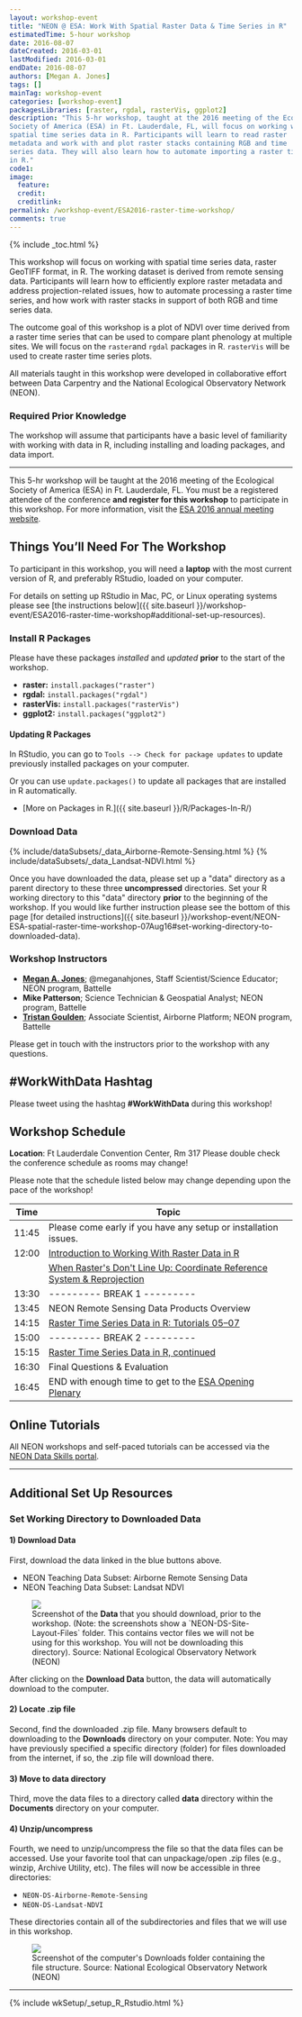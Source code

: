 ```yaml
---
layout: workshop-event
title: "NEON @ ESA: Work With Spatial Raster Data & Time Series in R"
estimatedTime: 5-hour workshop
date: 2016-08-07
dateCreated: 2016-03-01
lastModified: 2016-03-01
endDate: 2016-08-07
authors: [Megan A. Jones]
tags: []
mainTag: workshop-event
categories: [workshop-event]
packagesLibraries: [raster, rgdal, rasterVis, ggplot2]
description: "This 5-hr workshop, taught at the 2016 meeting of the Ecological
Society of America (ESA) in Ft. Lauderdale, FL, will focus on working with 
spatial time series data in R. Participants will learn to read raster 
metadata and work with and plot raster stacks containing RGB and time 
series data. They will also learn how to automate importing a raster time series
in R."
code1: 
image:
  feature: 
  credit:
  creditlink: 
permalink: /workshop-event/ESA2016-raster-time-workshop/
comments: true 
---
```


{% include _toc.html %}


This workshop will focus on working with spatial time series data, raster 
GeoTIFF format, in R. The working dataset is derived from remote sensing data. 
Participants will learn how to efficiently explore raster metadata and address 
projection-related issues, how to automate processing a raster time series, and 
how work with raster stacks in support of both RGB and time series data. 

The outcome goal of this workshop is a plot of NDVI over time derived from a 
raster time series that can be used to compare plant phenology at multiple 
sites. We will focus on the `raster`and `rgdal` packages in R. `rasterVis`
will be used to create raster time series plots. 

All materials taught in this workshop were developed in collaborative effort 
between Data Carpentry and the National Ecological Observatory Network (NEON).

### Required Prior Knowledge

The workshop will assume that participants have a basic level of familiarity 
with working with data in R, including installing and loading packages, and data 
import. 

***

This 5-hr workshop will be taught at the 2016 meeting of the Ecological
Society of America (ESA) in Ft. Lauderdale, FL. You must be a registered 
attendee of the conference **and register for this workshop** to participate in 
this workshop. For more information, visit the 
<a href="http://esa.org/ftlauderdale/" target="_blank">ESA 2016 annual meeting website</a>.

<div id="objectives" markdown="1">

## Things You’ll Need For The Workshop

To participant in this workshop, you will need a **laptop** with the most 
current version of R, and preferably RStudio, loaded on your computer. 

For details on setting up RStudio in Mac, PC, or Linux operating systems please
see [the instructions below]({{ site.baseurl }}/workshop-event/ESA2016-raster-time-workshop#additional-set-up-resources).

### Install R Packages

Please have these packages *installed* and *updated* **prior** to the start of 
the workshop.

* **raster:** `install.packages("raster")`
* **rgdal:** `install.packages("rgdal")`
* **rasterVis:** `install.packages("rasterVis")`
* **ggplot2:** `install.packages("ggplot2")`

#### Updating R Packages

In RStudio, you can go to `Tools --> Check for package updates` to update 
previously installed packages on your computer.

Or you can use <code>update.packages()</code> to update all packages that are 
installed in R automatically. 

* [More on Packages in R.]({{ site.baseurl }}/R/Packages-In-R/)

### Download Data

{% include/dataSubsets/_data_Airborne-Remote-Sensing.html %}
{% include/dataSubsets/_data_Landsat-NDVI.html %}

Once you have downloaded the data, please set up a "data" directory as a parent 
directory to these three **uncompressed** directories. Set your R working 
directory to this "data" directory **prior** to the beginning of the workshop. 
If you would like further instruction please see the bottom of this page
[for detailed instructions]({{ site.baseurl }}/workshop-event/NEON-ESA-spatial-raster-time-workshop-07Aug16#set-working-directory-to-downloaded-data).  


</div>

### Workshop Instructors
* **[Megan A. Jones](http://www.neonscience.org/about/staff/megan-jones)**; @meganahjones, Staff Scientist/Science Educator; NEON program, Battelle
* **Mike Patterson**; Science Technician & Geospatial Analyst; NEON program, Battelle
* **[Tristan Goulden](http://www.neonscience.org/about/staff/tristan-goulden)**; Associate Scientist, Airborne Platform; NEON program, Battelle

Please get in touch with the instructors prior to the workshop with any questions.

## #WorkWithData Hashtag
  
Please tweet using the hashtag **#WorkWithData** during this workshop!

## Workshop Schedule

**Location**: Ft Lauderdale Convention Center, Rm 317 
Please double check the conference schedule as rooms may change!

Please note that the schedule listed below may change depending upon the pace of
the workshop! 


| Time	| Topic	
|-------------|---------------
| 11:45	| Please come early if you have any setup or installation issues.
| 12:00	| <a href="http://neondataskills.org/R/Introduction-to-Raster-Data-In-R/" target="_blank">Introduction to Working With Raster Data in R</a> 
| 	| <a href="http://neondataskills.org/R/Reproject-Raster-In-R/" target="_blank">When Raster's Don't Line Up: Coordinate Reference System & Reprojection</a> 
| 13:30	|  --------- BREAK 1 --------- 
| 13:45	|  NEON Remote Sensing Data Products Overview
| 14:15	|  <a href="http://www.neondataskills.org/tutorial-series/raster-time-series/" target="_blank">Raster Time Series Data in R: Tutorials 05–07</a>
| 15:00	| --------- BREAK 2 --------- 
| 15:15	|<a href="http://www.neondataskills.org/tutorial-series/raster-time-series/" target="_blank">Raster Time Series Data in R, continued</a> 
| 16:30	| Final Questions & Evaluation
| 16:45	| END with enough time to get to the <a href="http://esa.org/ftlauderdale/plenaries/" target="_blank"> ESA Opening Plenary </a>


## Online Tutorials

All NEON workshops and self-paced tutorials can be accessed via the 
<a href="http://www.neondataskills.org/" target="_blank">NEON
Data Skills portal</a>.

***

## Additional Set Up Resources

### Set Working Directory to Downloaded Data

#### 1) Download Data

First, download the data linked in the blue buttons above. 

* NEON Teaching Data Subset: Airborne Remote Sensing Data
* NEON Teaching Data Subset: Landsat NDVI

<figure>
	 <a href="{{ site.baseurl }}/images/set-working-dir/Raster_Vector_ZipDownloads.png">
	 <img src="{{ site.baseurl }}/images/set-working-dir/Raster_Vector_ZipDownloads.png"></a>
	 <figcaption> Screenshot of the <b> Data </b> that you should download, prior 
	 to the workshop. (Note: the screenshots show a `NEON-DS-Site-Layout-Files` 
	 folder. This contains vector files we will not be using for this workshop. 
	 You will not be downloading this directory).  Source: National Ecological 
	 Observatory Network (NEON) 
	 </figcaption>
</figure> 

After clicking on the **Download Data** button, the data will automatically 
download to the computer. 

#### 2) Locate .zip file
Second, find the downloaded .zip file. Many browsers default to 
downloading to the **Downloads** directory on your computer. 
Note: You may have previously specified a specific directory (folder) for files
downloaded from the internet, if so, the .zip file will download there.


#### 3) Move to **data** directory
Third, move the data files to a directory called **data** directory within the
**Documents** directory on your computer. 


#### 4) Unzip/uncompress

Fourth, we need to unzip/uncompress the file so that the data files can be 
accessed. Use your favorite tool that can unpackage/open .zip files (e.g.,
winzip, Archive Utility, etc). The files will now be accessible in three directories:

* `NEON-DS-Airborne-Remote-Sensing` 
*  `NEON-DS-Landsat-NDVI`

These directories contain all of the subdirectories and files that
we will use in this workshop. 

<figure>
	 <a href="{{ site.baseurl }}/images/set-working-dir/Raster_Vector_UnZipped.png">
	 <img src="{{ site.baseurl }}/images/set-working-dir/Raster_Vector_UnZipped.png"></a>
	 <figcaption> Screenshot of the computer's Downloads folder containing the
	 file structure. Source: National Ecological Observatory Network (NEON) 
	 </figcaption>
</figure> 

***

{% include wkSetup/_setup_R_Rstudio.html %}
